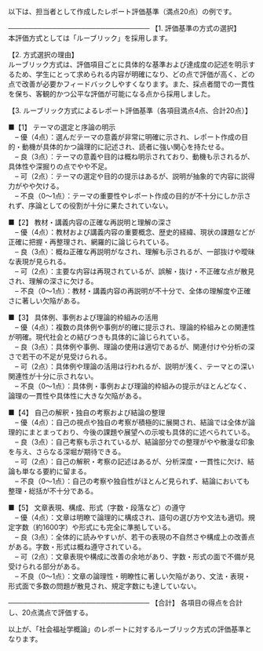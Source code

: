 以下は、担当者として作成したレポート評価基準（満点20点）の例です。

─────────────────────────────
【1. 評価基準の方式の選択】  
本評価方式としては「ルーブリック」を採用します。

【2. 方式選択の理由】  
ルーブリック方式は、評価項目ごとに具体的な基準および達成度の記述を明示するため、学生にとって求められる内容が明確になり、どの点で評価が高く、どの点で改善が必要かフィードバックしやすくなります。また、採点者間での一貫性を保ち、客観的かつ公平な評価が可能になる点から採用しました。

【3. ルーブリック方式によるレポート評価基準（各項目満点4点、合計20点）】  

■【1】 テーマの選定と序論の明示  
 – 優（4点）：選んだテーマの意義が非常に明確に示され、レポート作成の目的・動機が具体的かつ論理的に記述され、読者に強い関心を持たせる。  
 – 良（3点）：テーマの意義や目的は概ね明示されており、動機も示されるが、具体性や深掘りの点でやや不足。  
 – 可（2点）：テーマの選定や目的の提示はあるが、説明が抽象的で内容に説得力がやや欠ける。  
 – 不良（0～1点）：テーマの重要性やレポート作成の目的が不十分にしか示されず、序論としての役割が十分に果たされていない。  

■【2】 教材・講義内容の正確な再説明と理解の深さ  
 – 優（4点）：教材および講義内容の重要概念、歴史的経緯、現状の課題などが正確に把握・再整理され、網羅的に論じられている。  
 – 良（3点）：概ね正確な再説明がなされ、理解も示されるが、一部抜けや曖昧な表現が見られる。  
 – 可（2点）：主要な内容は再現されているが、誤解・抜け・不正確な点が散見され、理解の深さに欠ける。  
 – 不良（0～1点）：教材・講義内容の再説明が不十分で、全体の理解度や正確さに著しい欠陥がある。  

■【3】 具体例、事例および理論的枠組みの活用  
 – 優（4点）：複数の具体例や事例が的確に提示され、理論的枠組みとの関連性が明確。現代社会との結びつきも具体的に論じられている。  
 – 良（3点）：具体例や事例、理論の使用は適切であるが、関連付けや分析の深さで若干の不足が見受けられる。  
 – 可（2点）：具体例や理論の活用は行われるが、説明が浅く、テーマとの深い関連性が十分に示されない。  
 – 不良（0～1点）：具体例・事例および理論的枠組みの提示がほとんどなく、論理の一貫性や具体性に大きな欠陥がある。  

■【4】 自己の解釈・独自の考察および結論の整理  
 – 優（4点）：自己の視点や独自の考察が積極的に展開され、結論では全体が論理的にまとまっており、今後の課題や展望への示唆も具体的に述べられている。  
 – 良（3点）：自己考察も示されているが、結論部分での整理がやや散漫な印象を与え、さらなる深堀が期待できる。  
 – 可（2点）：自己の解釈・考察の記述はあるが、分析深度・一貫性に欠け、結論も単なる要約に留まる。  
 – 不良（0～1点）：自己の考察や独自性がほとんど見られず、結論においても整理・総括が不十分である。  

■【5】 文章表現、構成、形式（字数・段落など）の遵守  
 – 優（4点）：文章は明瞭で論理的に構成され、語句の選び方や文法も適切。規定字数（約1600字）や形式にも完全に準拠している。  
 – 良（3点）：全体的に読みやすいが、若干の表現の不自然さや構成上の改善点がある。字数・形式は概ね遵守されている。  
 – 可（2点）：文章表現や構成に改善の余地があり、字数・形式の面で不備が見受けられる部分がある。  
 – 不良（0～1点）：文章の論理性・明瞭性に著しい欠陥があり、文法・表現・形式面で多数の問題が散見され、規定字数にも達していない。

─────────────────────────────
【合計】 各項目の得点を合計し、20点満点で評価する。

以上が、「社会福祉学概論」のレポートに対するルーブリック方式の評価基準となります。